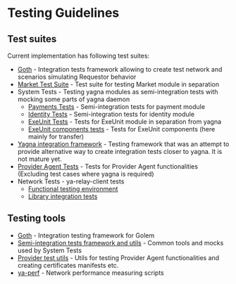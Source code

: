 # Testing Guidelines

## Test suites

Current implementation has following test suites:

- [Goth](../goth_tests/README.md) - Integration tests framework allowing to create test network and scenarios simulating
  Requestor behavior
- [Market Test Suite](../core/market/readme.md) - Test suite for testing Market module in separation
- System Tests - Testing yagna modules as semi-integration tests with mocking some parts of yagna daemon
    - [Payments Tests](../core/payment/tests) - Semi-integration tests for payment module
    - [Identity Tests](../core/identity/tests) - Semi-integration tests for identity module
    - [ExeUnit Tests](../exe-unit/tests) - Tests for ExeUnit module in separation from yagna
    - [ExeUnit components tests](../exe-unit/components/transfer/tests) - Tests for ExeUnit components (here mainly for
      transfer)
- [Yagna integration framework](../tests/readme.md) - Testing framework that was an attempt to provide alternative way
  to create integration tests closer to yagna. It is not mature yet.
- [Provider Agent Tests](../agent/provider/tests) - Tests for Provider Agent functionalities (Excluding test cases where
  yagna is required)
- Network Tests - ya-relay-client tests
    - [Functional testing environment](https://github.com/golemfactory/ya-relay/tree/main/tests_integration)
    - [Library integration tests](https://github.com/golemfactory/ya-relay/tree/main/tests)

## Testing tools

- [Goth](https://github.com/golemfactory/goth) - Integration testing framework for Golem
- [Semi-integration tests framework and utils](https://github.com/golemfactory/yagna/tree/master/test-utils/test-framework) -
  Common tools and mocks used by System Tests
- [Provider test utils](../utils/manifest-utils/test-utils) - Utils for testing Provider Agent functionalities and
  creating certificates manifests etc.
- [ya-perf](https://github.com/golemfactory/ya-perf) - Network performance measuring scripts 